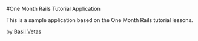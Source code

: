 #One Month Rails Tutorial Application

This is a sample application based on the One Month Rails tutorial lessons.

by [Basil Vetas](http://www.basilvetas.com)
